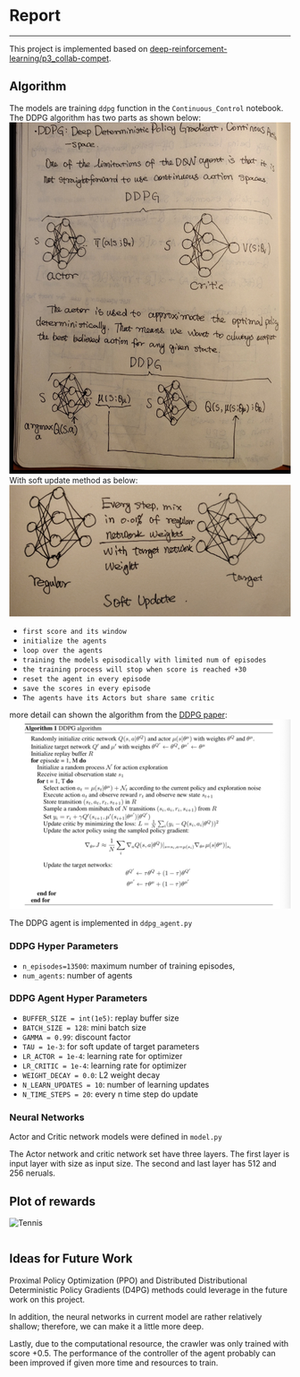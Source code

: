 # Report
---
This project is implemented based on [deep-reinforcement-learning/p3_collab-compet](https://github.com/udacity/deep-reinforcement-learning/tree/master/p3_collab-compet).


## Algorithm

The models are training `ddpg` function in the `Continuous_Control` notebook.
The DDPG algorithm has two parts as shown below:
![DDPG1](https://github.com/ainilaha/Continuous-Control/blob/master/images/ddpg1.jpg?raw=true)
With soft update method as below:
![soft update](https://github.com/ainilaha/Continuous-Control/blob/master/images/soft_update.jpg?raw=true)

- `first score and its window`
- `initialize the agents`
- `loop over the agents`
- `training the models episodically with limited num of episodes`
- `the training process will stop when score is reached +30`
- `reset the agent in every episode`
- `save the scores in every episode`
- `The agents have its Actors but share same critic`

more detail can shown the algorithm from the [DDPG paper](https://arxiv.org/pdf/1509.02971.pdf):
![soft update](https://github.com/ainilaha/Continuous-Control/blob/master/images/ddpg_alg.jpg?raw=true)

The DDPG agent is implemented in `ddpg_agent.py`

### DDPG Hyper Parameters
- `n_episodes=13500`: maximum number of training episodes,
- `num_agents`: number of agents

### DDPG Agent Hyper Parameters

- `BUFFER_SIZE = int(1e5)`: replay buffer size
- `BATCH_SIZE = 128`: mini batch size
- `GAMMA = 0.99`: discount factor
- `TAU = 1e-3`: for soft update of target parameters
- `LR_ACTOR = 1e-4`: learning rate for optimizer
- `LR_CRITIC = 1e-4`: learning rate for optimizer
- `WEIGHT_DECAY = 0.0`: L2 weight decay
- `N_LEARN_UPDATES = 10`: number of learning updates
- `N_TIME_STEPS = 20`: every n time step do update


### Neural Networks

Actor and Critic network models were defined in `model.py`

The Actor network and critic network set have three layers.
The first layer is input layer with size as input size.
The second and last layer has 512 and 256 neruals.

## Plot of rewards
![Tennis](https://github.com/ainilaha/collab-compet/blob/master/images/tennis.png?raw=true?raw=true)

```

```

## Ideas for Future Work

Proximal Policy Optimization (PPO) and Distributed Distributional Deterministic Policy Gradients (D4PG) methods could leverage in the future work on this project.

In addition, the neural networks in current model are rather relatively shallow; therefore, we can make it a little more deep.

Lastly, due to the computational resource, the crawler was only trained with score +0.5. The performance of the controller of the agent probably can been improved if given more time and resources to train.  
